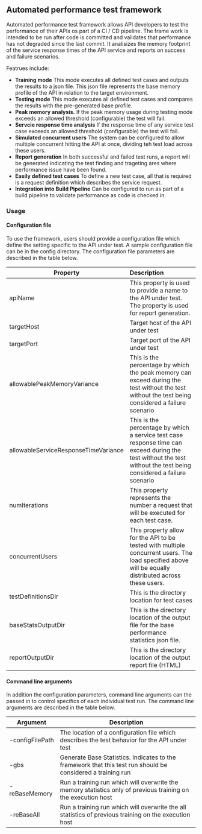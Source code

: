 ## Automated performance test framework

Automated performance test framework allows API developers to test the performance of their APIs os part of a CI / CD pipeline. The frame work is intended to be run after code is committed and validates that performance has not 
degraded since the last commit. It analisizes the memory footprint of the service response times of the API service and reports on success and failure scenarios. 

Featrues include:
* **Training mode** This mode executes all defined test cases and outputs the results to a json file. This json file represents the base memory profile of the API in relation to the target environment.
* **Testing mode** This mode executes all defined test cases and compares the results with the pre-generated base profile.
* **Peak memory analysis.** If the peak memory usage during testing mode exceeds an allowed threshold (configurable) the test will fail.
* **Servcie response time analysis** If the response time of any service test case exceeds an allowed threshold (configurable) the test will fail.
* **Simulated concurrent users** The system can be configured to allow multiple concurrent hitting the API at once, dividing teh test load across these users.
* **Report generation** In both successful and failed test runs, a report will be generated indicating the test finding and trageting ares where performance issue have been found.
* **Easily defined test cases** To define a new test case, all that is required is a request definition which describes the service request.
* **Integration into Build Pipeline** Can be configured to run as part of a build pipeline to validate performance as code is checked in. 


### Usage 
#### Configuration file
To use the framework, users should provide a configuration file which define the setting specific to the API under test. A sample configuration file can be in the config directory.
The configuration file parameters are described in the table below. 

| Property                             |                                                                                                                                                        Description |
|--------------------------------------|:-------------------------------------------------------------------------------------------------------------------------------------------------------------------|
| apiName                              | This property is used to provide a name to the API under test. The property is used for report generation.                                                         |
| targetHost                           | Target host of the API under test                                                                                                                                  |
| targetPort                           | Target port of the API under test                                                                                                                                  |
| allowablePeakMemoryVariance          | This is the percentage by which the peak memory can exceed during the test without the test without the test being considered a failure scenario                   |
| allowableServiceResponseTimeVariance | This is the percentage by which a service test case response time can exceed during the test without the test without the test being considered a failure scenario |
| numIterations                        | This property represents the number a request that will be executed for each test case.                                                                            |
| concurrentUsers                      | This property allow for the API to be tested with multiple concurrent users. The load specified above will be equally distributed across these users.              |
| testDefinitionsDir                   | This is the directory location for test cases                                                                                                                      |
| baseStatsOutputDir                   | This is the directory location of the output file for the base performance statistics json file.                                                                   |
| reportOutputDir                      | This is the directory location of the output report file (HTML)                                                                                                    |

#### Command line arguments
In addition the configuration parameters, command line arguments can the passed in to control specifics of each individual test run. The command line arguments are described in the table below. 

| Argument        | Description                                                                                                   |
|-----------------|---------------------------------------------------------------------------------------------------------------|
| -configFilePath | The location of a configuration file which describes the test behavior for the API under test                 |
| -gbs            | Generate Base Statistics. Indicates to the framework that this test run should be considered a training run   |
| -reBaseMemory   | Run a training run which will overwrite the memory statistics only of previous training on the execution host |
| -reBaseAll      | Run a training run which will overwrite the all statistics of previous training on the execution host         |